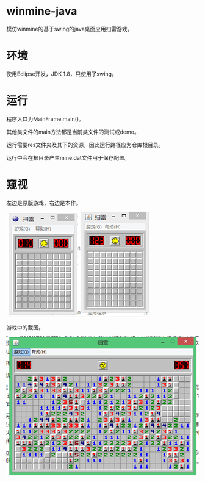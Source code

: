 
# winmine-java

模仿winmine的基于swing的java桌面应用扫雷游戏。

# 环境

使用Eclipse开发，JDK 1.8，只使用了swing。

# 运行

程序入口为MainFrame.main()。

其他类文件的main方法都是当前类文件的测试或demo。

运行需要res文件夹及其下的资源，因此运行路径应为仓库根目录。

运行中会在根目录产生mine.dat文件用于保存配置。

# 窥视

左边是原版游戏，右边是本作。

![比较](readme-resources/compare-1.png)

游戏中的截图。

![高级](readme-resources/gaming-1.png)
